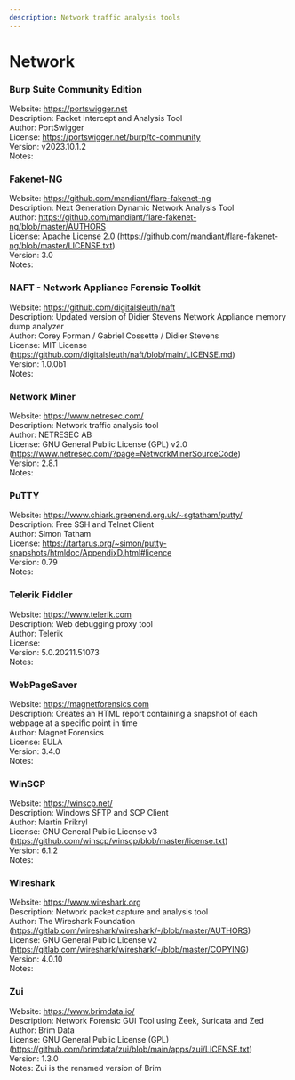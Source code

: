 ```yaml
---
description: Network traffic analysis tools
---
```


# Network  

### Burp Suite Community Edition  
Website: https://portswigger.net  
Description: Packet Intercept and Analysis Tool  
Author: PortSwigger  
License: https://portswigger.net/burp/tc-community  
Version: v2023.10.1.2  
Notes:  
  
### Fakenet-NG  
Website: https://github.com/mandiant/flare-fakenet-ng  
Description: Next Generation Dynamic Network Analysis Tool  
Author: https://github.com/mandiant/flare-fakenet-ng/blob/master/AUTHORS  
License: Apache License 2.0 (https://github.com/mandiant/flare-fakenet-ng/blob/master/LICENSE.txt)  
Version: 3.0  
Notes:   
  
### NAFT - Network Appliance Forensic Toolkit  
Website: https://github.com/digitalsleuth/naft  
Description: Updated version of Didier Stevens Network Appliance memory dump analyzer  
Author: Corey Forman / Gabriel Cossette / Didier Stevens  
License: MIT License (https://github.com/digitalsleuth/naft/blob/main/LICENSE.md)  
Version: 1.0.0b1  
Notes:   
  
### Network Miner  
Website: https://www.netresec.com/  
Description: Network traffic analysis tool  
Author: NETRESEC AB  
License: GNU General Public License (GPL) v2.0 (https://www.netresec.com/?page=NetworkMinerSourceCode)  
Version: 2.8.1  
Notes:  
  
### PuTTY  
Website: https://www.chiark.greenend.org.uk/~sgtatham/putty/  
Description: Free SSH and Telnet Client  
Author: Simon Tatham  
License: https://tartarus.org/~simon/putty-snapshots/htmldoc/AppendixD.html#licence  
Version: 0.79  
Notes:   
  
### Telerik Fiddler  
Website: https://www.telerik.com  
Description: Web debugging proxy tool  
Author: Telerik  
License:   
Version: 5.0.20211.51073  
Notes:   
  
### WebPageSaver  
Website: https://magnetforensics.com  
Description: Creates an HTML report containing a snapshot of each webpage at a specific point in time  
Author: Magnet Forensics  
License: EULA  
Version: 3.4.0  
Notes:  
  
### WinSCP  
Website: https://winscp.net/  
Description: Windows SFTP and SCP Client  
Author: Martin Prikryl  
License: GNU General Public License v3 (https://github.com/winscp/winscp/blob/master/license.txt)  
Version: 6.1.2  
Notes:  
  
### Wireshark  
Website: https://www.wireshark.org  
Description: Network packet capture and analysis tool  
Author: The Wireshark Foundation (https://gitlab.com/wireshark/wireshark/-/blob/master/AUTHORS)  
License: GNU General Public License v2 (https://gitlab.com/wireshark/wireshark/-/blob/master/COPYING)  
Version: 4.0.10  
Notes:   
  
### Zui  
Website: https://www.brimdata.io/  
Description: Network Forensic GUI Tool using Zeek, Suricata and Zed  
Author: Brim Data  
License: GNU General Public License (GPL) (https://github.com/brimdata/zui/blob/main/apps/zui/LICENSE.txt)  
Version: 1.3.0  
Notes: Zui is the renamed version of Brim  
  
